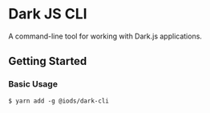 Dark JS CLI
===========

A command-line tool for working with Dark.js applications.

Getting Started
---------------

### Basic Usage
```shell
$ yarn add -g @iods/dark-cli
```